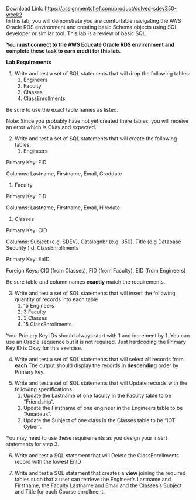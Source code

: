 Download Link: https://assignmentchef.com/product/solved-sdev350-week2
<br>
In this lab, you will demonstrate you are comfortable navigating the AWS Oracle RDS environment and creating basic Schema objects using SQL developer or similar tool. This lab is a review of basic SQL.

<strong>You must connect to the AWS Educate Oracle RDS environment and complete these task to earn credit for this lab. </strong>

<strong>Lab Requirements </strong>

<ol>

 <li>Write and test a set of SQL statements that will drop the following tables:

  <ol>

   <li>Engineers</li>

   <li>Faculty</li>

   <li>Classes</li>

   <li>ClassEnrollments</li>

  </ol></li>

</ol>

Be sure to use the exact table names as listed.

Note: Since you probably have not yet created there tables, you will receive an error which is Okay and expected.

<ol start="2">

 <li>Write and test a set of SQL statements that will create the following tables:

  <ol>

   <li>Engineers</li>

  </ol></li>

</ol>

Primary Key: EID

Columns: Lastname, Firstname, Email, Graddate

<ol>

 <li>Faculty</li>

</ol>

Primary Key: FID

Columns: Lastname, Firstname, Email, Hiredate

<ol>

 <li>Classes</li>

</ol>

Primary Key: CID

Columns: Subject (e.g. SDEV), Catalognbr (e.g. 350), Title (e.g Database Security ) d. ClassEnrollments

Primary Key: EnID

Foreign Keys:  CID (from Classes), FID (from Faculty), EID (from Engineers)

Be sure table and column names <strong>exactly</strong> match the requirements.

<ol start="3">

 <li>Write and test a set of SQL statements that will insert the following quantity of records into each table

  <ol>

   <li>15 Engineers</li>

   <li>3 Faculty</li>

   <li>3 Classes</li>

   <li>15 ClassEnrollments</li>

  </ol></li>

</ol>

Your Primary Key IDs should always start with 1 and increment by 1. You can use an Oracle sequence but it is not required. Just hardcoding the Primary Key ID is Okay for this exercise.

<ol start="4">

 <li>Write and test a set of SQL statements that will select <strong>all</strong> records from <strong>each</strong> The output should display the records in <strong>descending</strong> order by Primary key.</li>

</ol>




<ol start="5">

 <li>Write and test a set of SQL statements that will Update records with the following specifications

  <ol>

   <li>Update the Lastname of one faculty in the Faculty table to be “Friendship”.</li>

   <li>Update the Firstname of one engineer in the Engineers table to be “Amadeus”.</li>

   <li>Update the Subject of one class in the Classes table to be “IOT Cyber”.</li>

  </ol></li>

</ol>

You may need to use these requirements as you design your insert statements for step 3.

<ol start="6">

 <li>Write and test a SQL statement that will Delete the ClassEnrollments record with the lowest EnID</li>

</ol>




<ol start="7">

 <li>Write and test a SQL statement that creates a <strong>view</strong> joining the required tables such that a user can retrieve the Engineer’s Lastname and Firstname, the Faculty Lastname and Email and the Classes’s Subject and Title for each Course enrollment.</li>

</ol>


